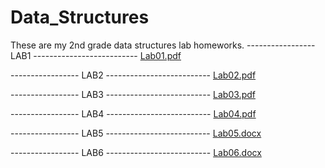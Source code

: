 # Data_Structures
 These are my 2nd grade data structures lab homeworks.
----------------- LAB1 --------------------------
[Lab01.pdf](https://github.com/Yasin-Gok/Data_Structures/files/7865938/Lab01.pdf)

----------------- LAB2 --------------------------
[Lab02.pdf](https://github.com/Yasin-Gok/Data_Structures/files/7865944/Lab02.pdf)

----------------- LAB3 --------------------------
[Lab03.pdf](https://github.com/Yasin-Gok/Data_Structures/files/7865949/Lab03.pdf)

----------------- LAB4 --------------------------
[Lab04.pdf](https://github.com/Yasin-Gok/Data_Structures/files/7865953/Lab04.pdf)


----------------- LAB5 --------------------------
[Lab05.docx](https://github.com/Yasin-Gok/Data_Structures/files/7865957/Lab05.docx)


----------------- LAB6 --------------------------
[Lab06.docx](https://github.com/Yasin-Gok/Data_Structures/files/7865960/Lab06.docx)
